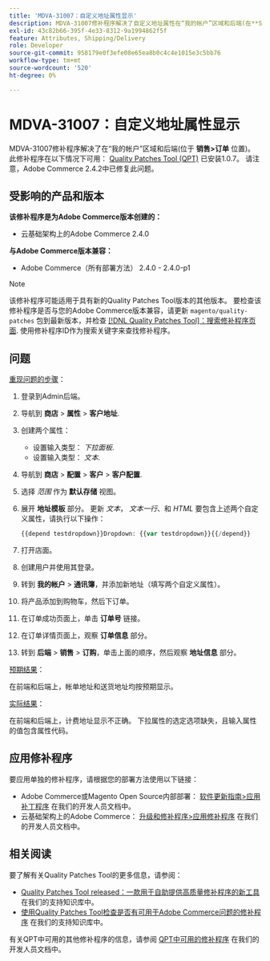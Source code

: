 ```yaml
---
title: 'MDVA-31007：自定义地址属性显示'
description: MDVA-31007修补程序解决了自定义地址属性在“我的帐户”区域和后端(在**Sales &gt； Orders**位置)的订单详细信息页面中无法正确显示的问题。 安装[Quality Patches Tool (QPT)](/help/announcements/adobe-commerce-announcements/magento-quality-patches-released-new-tool-to-self-serve-quality-patches.md) 1.0.7后，即可使用此修补程序。 请注意，Adobe Commerce 2.4.2中已修复此问题。
exl-id: 43c82b66-395f-4e33-8312-9a1994862f5f
feature: Attributes, Shipping/Delivery
role: Developer
source-git-commit: 958179e0f3efe08e65ea8b0c4c4e1015e3c5bb76
workflow-type: tm+mt
source-wordcount: '520'
ht-degree: 0%

---
```


# MDVA-31007：自定义地址属性显示

MDVA-31007修补程序解决了在“我的帐户”区域和后端(位于 **销售>订单** 位置)。 此修补程序在以下情况下可用： [Quality Patches Tool (QPT)](/help/announcements/adobe-commerce-announcements/magento-quality-patches-released-new-tool-to-self-serve-quality-patches.md) 已安装1.0.7。 请注意，Adobe Commerce 2.4.2中已修复此问题。

## 受影响的产品和版本

**该修补程序是为Adobe Commerce版本创建的：**

* 云基础架构上的Adobe Commerce 2.4.0

**与Adobe Commerce版本兼容：**

* Adobe Commerce（所有部署方法） 2.4.0 - 2.4.0-p1

>[!NOTE]
>
>该修补程序可能适用于具有新的Quality Patches Tool版本的其他版本。 要检查该修补程序是否与您的Adobe Commerce版本兼容，请更新 `magento/quality-patches` 包到最新版本，并检查 [[!DNL Quality Patches Tool]：搜索修补程序页面](https://devdocs.magento.com/quality-patches/tool.html#patch-grid). 使用修补程序ID作为搜索关键字来查找修补程序。

## 问题

<u>重现问题的步骤</u>：

1. 登录到Admin后端。
1. 导航到 **商店** > **属性** > **客户地址**.
1. 创建两个属性：

   * 设置输入类型： *下拉面板*.
   * 设置输入类型： *文本*.

1. 导航到 **商店** > **配置** > **客户** > **客户配置**.
1. 选择 *范围* 作为 **默认存储** 视图。
1. 展开 **地址模板** 部分。 更新 *文本*， *文本一行*、和 *HTML* 要包含上述两个自定义属性，请执行以下操作：

   ```php
   {{depend testdropdown}}Dropdown: {{var testdropdown}}{{/depend}}    {{depend testtext}}Text: {{var testtext}}{{/depend}}
   ```

1. 打开店面。
1. 创建用户并使用其登录。
1. 转到 **我的帐户** > **通讯簿**，并添加新地址（填写两个自定义属性）。
1. 将产品添加到购物车，然后下订单。
1. 在订单成功页面上，单击 **订单号** 链接。
1. 在订单详情页面上，观察 **订单信息** 部分。
1. 转到 **后端** > **销售** > **订购**，单击上面的顺序，然后观察 **地址信息** 部分。

<u>预期结果</u>：

在前端和后端上，帐单地址和送货地址均按预期显示。

<u>实际结果</u>：

在前端和后端上，计费地址显示不正确。 下拉属性的选定选项缺失，且输入属性的值包含属性代码。

## 应用修补程序

要应用单独的修补程序，请根据您的部署方法使用以下链接：

* Adobe Commerce或Magento Open Source内部部署： [软件更新指南>应用补丁程序](https://devdocs.magento.com/guides/v2.4/comp-mgr/patching/mqp.html) 在我们的开发人员文档中。
* 云基础架构上的Adobe Commerce： [升级和修补程序>应用修补程序](https://devdocs.magento.com/cloud/project/project-patch.html) 在我们的开发人员文档中。

## 相关阅读

要了解有关Quality Patches Tool的更多信息，请参阅：

* [Quality Patches Tool released：一款用于自助提供高质量修补程序的新工具](/help/announcements/adobe-commerce-announcements/magento-quality-patches-released-new-tool-to-self-serve-quality-patches.md) 在我们的支持知识库中。
* [使用Quality Patches Tool检查是否有可用于Adobe Commerce问题的修补程序](/help/support-tools/patches-available-in-qpt-tool/check-patch-for-magento-issue-with-magento-quality-patches.md) 在我们的支持知识库中。

有关QPT中可用的其他修补程序的信息，请参阅 [QPT中可用的修补程序](https://devdocs.magento.com/quality-patches/tool.html#patch-grid) 在我们的开发人员文档中。

